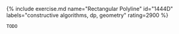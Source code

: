 {% include exercise.md name="Rectangular Polyline" id="1444D" labels="constructive algorithms, dp, geometry" rating=2900 %}

```
TODO
```
